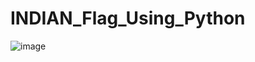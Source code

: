 # INDIAN_Flag_Using_Python

![image](https://user-images.githubusercontent.com/69466185/134767194-8f500c78-db62-41e5-b48c-f1472616b733.png)
